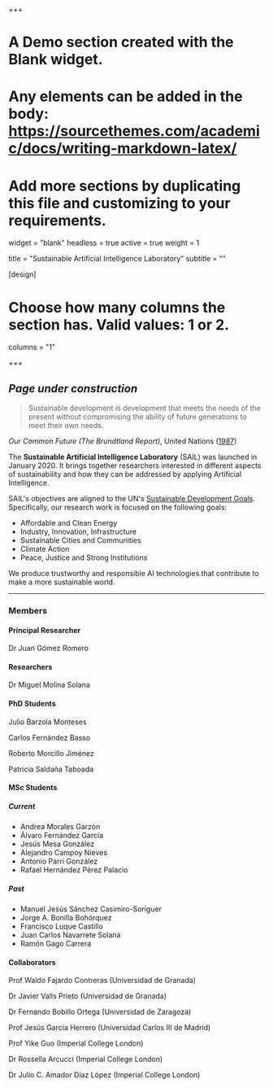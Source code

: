 +++
# A Demo section created with the Blank widget.
# Any elements can be added in the body: https://sourcethemes.com/academic/docs/writing-markdown-latex/
# Add more sections by duplicating this file and customizing to your requirements.

widget = "blank" 
headless = true 
active = true 
weight = 1

title = "Sustainable Artificial Intelligence Laboratory"
subtitle = ""

[design]

  # Choose how many columns the section has. Valid values: 1 or 2.
  columns = "1"

+++

## *Page under construction*

> Sustainable development is development that meets the needs of the present without compromising the ability of future generations to meet their own needs.

*Our Common Future (The Brundtland Report)*, United Nations ([1987](https://sustainabledevelopment.un.org/content/documents/5987our-common-future.pdf))

The **Sustainable Artificial Intelligence Laboratory** (SAIL) was launched in January 2020. It brings together researchers interested in different aspects of sustainability and how they can be addressed by applying Artificial Intelligence.

SAIL's objectives are aligned to the UN's [Sustainable Development Goals](https://www.un.org/sustainabledevelopment/). Specifically, our research work is focused on the following goals:

- Affordable and Clean Energy
- Industry, Innovation, Infrastructure
- Sustainable Cities and Communities
- Climate Action
- Peace, Justice and Strong Institutions

We produce trustworthy and responsible AI technologies that contribute to make a more sustainable world.

---

### Members

#### Principal Researcher

Dr Juan Gómez Romero

#### Researchers

Dr Miguel Molina Solana

#### PhD Students

Julio Barzola Monteses

Carlos Fernández Basso

Roberto Morcillo Jiménez

Patricia Saldaña Taboada

#### MSc Students

##### Current

- Andrea Morales Garzón
- Álvaro Fernández García
- Jesús Mesa González
- Alejandro Campoy Nieves
- Antonio Parri González
- Rafael Hernández Pérez Palacio

##### Past

- Manuel Jesús Sánchez Casimiro-Soriguer
- Jorge A. Bonilla Bohórquez
- Francisco Luque Castillo
- Juan Carlos Navarrete Solana
- Ramón Gago Carrera

#### Collaborators

Prof Waldo Fajardo Contreras (Universidad de Granada)

Dr Javier Valls Prieto (Universidad de Granada)

Dr Fernando Bobillo Ortega (Universidad de Zaragoza)

Prof Jesús García Herrero (Universidad Carlos III de Madrid)

Prof Yike Guo (Imperial College London)

Dr Rossella Arcucci (Imperial College London)

Dr Julio C. Amador Díaz López (Imperial College London)





